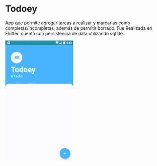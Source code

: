 # Todoey

App que permite agregar tareas a realizar y marcarlas como completas/incompletas, además de permitir borrado. Fue Realizada en Flutter, cuenta con persistencia de data utilizando sqflite.

![](todoey.gif)